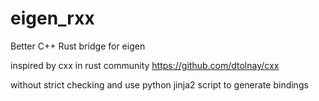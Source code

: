 # eigen_rxx
Better C++ Rust bridge for eigen

inspired by cxx in rust community
https://github.com/dtolnay/cxx

without strict checking and use python jinja2 script to generate bindings
